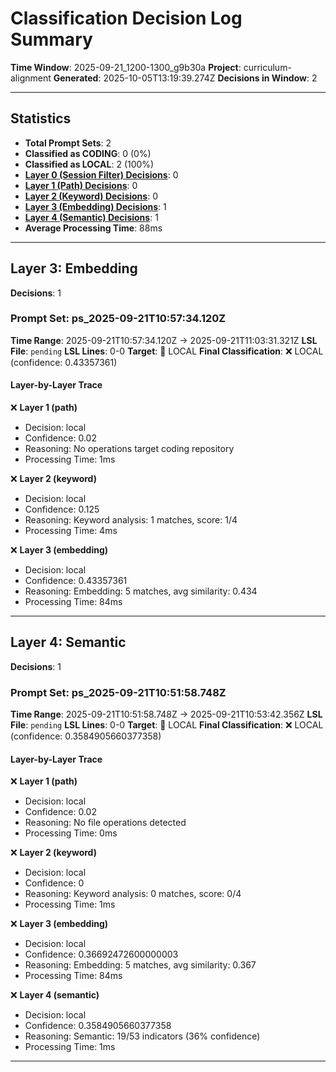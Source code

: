 # Classification Decision Log Summary

**Time Window**: 2025-09-21_1200-1300_g9b30a
**Project**: curriculum-alignment
**Generated**: 2025-10-05T13:19:39.274Z
**Decisions in Window**: 2

---

## Statistics

- **Total Prompt Sets**: 2
- **Classified as CODING**: 0 (0%)
- **Classified as LOCAL**: 2 (100%)
- **[Layer 0 (Session Filter) Decisions](#layer-0-session-filter)**: 0
- **[Layer 1 (Path) Decisions](#layer-1-path)**: 0
- **[Layer 2 (Keyword) Decisions](#layer-2-keyword)**: 0
- **[Layer 3 (Embedding) Decisions](#layer-3-embedding)**: 1
- **[Layer 4 (Semantic) Decisions](#layer-4-semantic)**: 1
- **Average Processing Time**: 88ms

---

## Layer 3: Embedding

**Decisions**: 1

### Prompt Set: ps_2025-09-21T10:57:34.120Z

**Time Range**: 2025-09-21T10:57:34.120Z → 2025-09-21T11:03:31.321Z
**LSL File**: `pending`
**LSL Lines**: 0-0
**Target**: 📍 LOCAL
**Final Classification**: ❌ LOCAL (confidence: 0.43357361)

#### Layer-by-Layer Trace

❌ **Layer 1 (path)**
- Decision: local
- Confidence: 0.02
- Reasoning: No operations target coding repository
- Processing Time: 1ms

❌ **Layer 2 (keyword)**
- Decision: local
- Confidence: 0.125
- Reasoning: Keyword analysis: 1 matches, score: 1/4
- Processing Time: 4ms

❌ **Layer 3 (embedding)**
- Decision: local
- Confidence: 0.43357361
- Reasoning: Embedding: 5 matches, avg similarity: 0.434
- Processing Time: 84ms

---

## Layer 4: Semantic

**Decisions**: 1

### Prompt Set: ps_2025-09-21T10:51:58.748Z

**Time Range**: 2025-09-21T10:51:58.748Z → 2025-09-21T10:53:42.356Z
**LSL File**: `pending`
**LSL Lines**: 0-0
**Target**: 📍 LOCAL
**Final Classification**: ❌ LOCAL (confidence: 0.3584905660377358)

#### Layer-by-Layer Trace

❌ **Layer 1 (path)**
- Decision: local
- Confidence: 0.02
- Reasoning: No file operations detected
- Processing Time: 0ms

❌ **Layer 2 (keyword)**
- Decision: local
- Confidence: 0
- Reasoning: Keyword analysis: 0 matches, score: 0/4
- Processing Time: 1ms

❌ **Layer 3 (embedding)**
- Decision: local
- Confidence: 0.36692472600000003
- Reasoning: Embedding: 5 matches, avg similarity: 0.367
- Processing Time: 84ms

❌ **Layer 4 (semantic)**
- Decision: local
- Confidence: 0.3584905660377358
- Reasoning: Semantic: 19/53 indicators (36% confidence)
- Processing Time: 1ms

---

